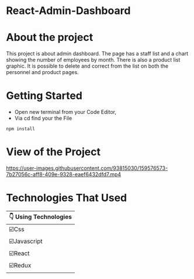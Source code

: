 # React-Admin-Dashboard

# About the project

This project is about admin dashboard. The page has a staff list and a chart showing the number of employees by month. There is also a product list graphic.
It is possible to delete and correct from the list on both the personnel and product pages.



# Getting Started
- Open new terminal from your Code Editor,
- Via cd find your the File 
```
npm install
```

# View of the Project  



https://user-images.githubusercontent.com/93815030/159576573-7b27056c-aff8-409e-9328-eaef6432dfd7.mp4



# Technologies That Used
|:point_down: Using Technologies|
|------------------|
|:ballot_box_with_check:Css               |
|:ballot_box_with_check:Javascript        |
|:ballot_box_with_check:React             |
|:ballot_box_with_check:Redux             |


